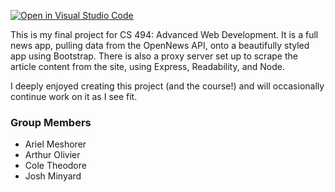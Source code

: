 [![Open in Visual Studio Code](https://classroom.github.com/assets/open-in-vscode-c66648af7eb3fe8bc4f294546bfd86ef473780cde1dea487d3c4ff354943c9ae.svg)](https://classroom.github.com/online_ide?assignment_repo_id=10386505&assignment_repo_type=AssignmentRepo)

This is my final project for CS 494: Advanced Web Development. It is a full news app, pulling data from the OpenNews API, onto a beautifully styled app using Bootstrap. There is also a proxy server set up to scrape the article content from the site, using Express, Readability, and Node. 

I deeply enjoyed creating this project (and the course!) and will occasionally continue work on it as I see fit. 


### Group Members

- Ariel Meshorer
- Arthur Olivier
- Cole Theodore
- Josh Minyard
